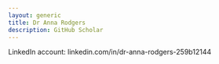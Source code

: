 ```yaml
---
layout: generic
title: Dr Anna Rodgers
description: GitHub Scholar
---
```


LinkedIn account: linkedin.com/in/dr-anna-rodgers-259b12144
